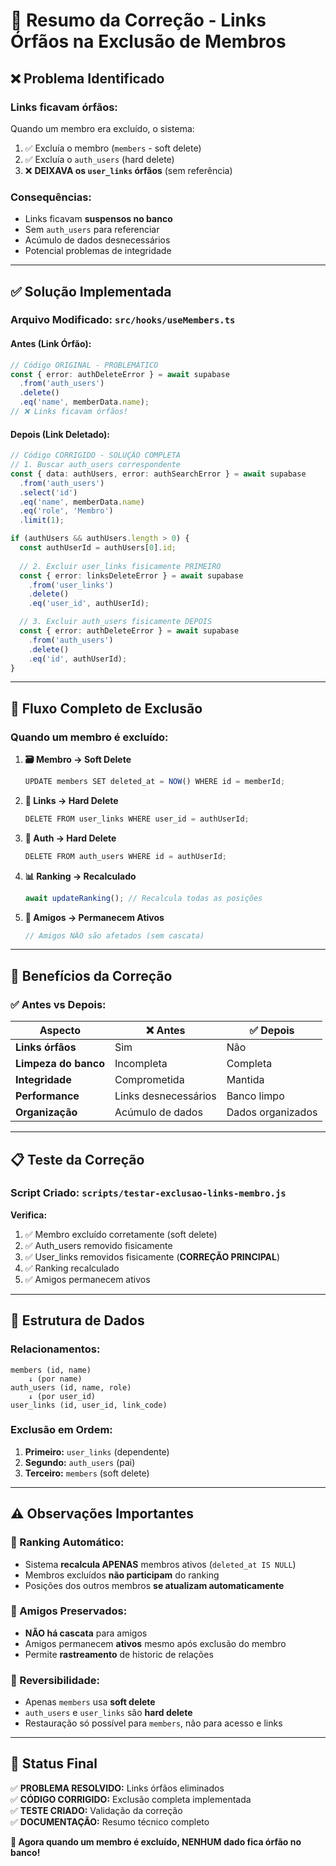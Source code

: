 # 🔧 Resumo da Correção - Links Órfãos na Exclusão de Membros

## ❌ **Problema Identificado**

### **Links ficavam órfãos:**
Quando um membro era excluído, o sistema:
1. ✅ Excluía o membro (`members` - soft delete)
2. ✅ Excluía o `auth_users` (hard delete)
3. ❌ **DEIXAVA os `user_links` órfãos** (sem referência)

### **Consequências:**
- Links ficavam **suspensos no banco**
- Sem `auth_users` para referenciar
- Acúmulo de dados desnecessários
- Potencial problemas de integridade

---

## ✅ **Solução Implementada**

### **Arquivo Modificado:** `src/hooks/useMembers.ts`

#### **Antes (Link Órfão):**
```typescript
// Código ORIGINAL - PROBLEMÁTICO
const { error: authDeleteError } = await supabase
  .from('auth_users')
  .delete()
  .eq('name', memberData.name);
// ❌ Links ficavam órfãos!
```

#### **Depois (Link Deletado):**
```typescript
// Código CORRIGIDO - SOLUÇÃO COMPLETA
// 1. Buscar auth_users correspondente
const { data: authUsers, error: authSearchError } = await supabase
  .from('auth_users')
  .select('id')
  .eq('name', memberData.name)
  .eq('role', 'Membro')
  .limit(1);

if (authUsers && authUsers.length > 0) {
  const authUserId = authUsers[0].id;
  
  // 2. Excluir user_links fisicamente PRIMEIRO
  const { error: linksDeleteError } = await supabase
    .from('user_links')
    .delete()
    .eq('user_id', authUserId);

  // 3. Excluir auth_users fisicamente DEPOIS
  const { error: authDeleteError } = await supabase
    .from('auth_users')
    .delete()
    .eq('id', authUserId);
}
```

---

## 🔄 **Fluxo Completo de Exclusão**

### **Quando um membro é excluído:**

1. **🗃️ Membro → Soft Delete**
   ```typescript
   UPDATE members SET deleted_at = NOW() WHERE id = memberId;
   ```

2. **🔗 Links → Hard Delete** 
   ```typescript
   DELETE FROM user_links WHERE user_id = authUserId;
   ```

3. **🔑 Auth → Hard Delete**
   ```typescript
   DELETE FROM auth_users WHERE id = authUserId;
   ```

4. **📊 Ranking → Recalculado**
   ```typescript
   await updateRanking(); // Recalcula todas as posições
   ```

5. **👥 Amigos → Permanecem Ativos**
   ```typescript
   // Amigos NÃO são afetados (sem cascata)
   ```

---

## 🎯 **Benefícios da Correção**

### **✅ Antes vs Depois:**

| Aspecto | ❌ Antes | ✅ Depois |
|---------|----------|-----------|
| **Links órfãos** | Sim | Não |
| **Limpeza do banco** | Incompleta | Completa |
| **Integridade** | Comprometida | Mantida |
| **Performance** | Links desnecessários | Banco limpo |
| **Organização** | Acúmulo de dados | Dados organizados |

---

## 📋 **Teste da Correção**

### **Script Criado:** `scripts/testar-exclusao-links-membro.js`

**Verifica:**
1. ✅ Membro excluído corretamente (soft delete)
2. ✅ Auth_users removido fisicamente  
3. ✅ User_links removidos fisicamente (**CORREÇÃO PRINCIPAL**)
4. ✅ Ranking recalculado
5. ✅ Amigos permanecem ativos

---

## 🔧 **Estrutura de Dados**

### **Relacionamentos:**
```
members (id, name) 
    ↓ (por name)
auth_users (id, name, role)
    ↓ (por user_id)
user_links (id, user_id, link_code)
```

### **Exclusão em Ordem:**
1. **Primeiro:** `user_links` (dependente)
2. **Segundo:** `auth_users` (pai)
3. **Terceiro:** `members` (soft delete)

---

## ⚠️ **Observações Importantes**

### **🔄 Ranking Automático:**
- Sistema **recalcula APENAS** membros ativos (`deleted_at IS NULL`)
- Membros excluídos **não participam** do ranking
- Posições dos outros membros **se atualizam automaticamente**

### **👥 Amigos Preservados:**
- **NÃO há cascata** para amigos
- Amigos permanecem **ativos** mesmo após exclusão do membro
- Permite **rastreamento** de historic de relações

### **🔄 Reversibilidade:**
- Apenas `members` usa **soft delete**
- `auth_users` e `user_links` são **hard delete**
- Restauração só possível para `members`, não para acesso e links

---

## 🎉 **Status Final**

✅ **PROBLEMA RESOLVIDO:** Links órfãos eliminados  
✅ **CÓDIGO CORRIGIDO:** Exclusão completa implementada  
✅ **TESTE CRIADO:** Validação da correção  
✅ **DOCUMENTAÇÃO:** Resumo técnico completo  

**🚨 Agora quando um membro é excluído, NENHUM dado fica órfão no banco!**
